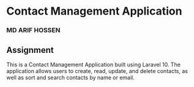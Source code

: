 # Contact Management Application

### MD ARIF HOSSEN

## Assignment

This is a Contact Management Application built using Laravel 10. The application allows users to create, read, update, and delete contacts, as well as sort and search contacts by name or email.



